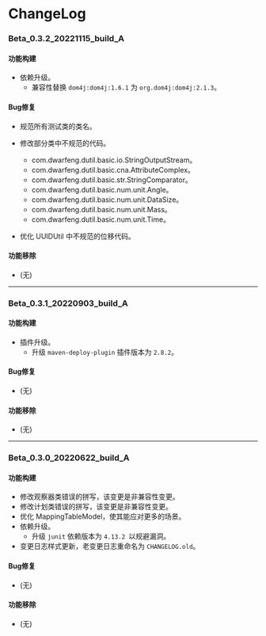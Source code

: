 # ChangeLog

### Beta_0.3.2_20221115_build_A

#### 功能构建

- 依赖升级。
  - 兼容性替换 `dom4j:dom4j:1.6.1` 为 `org.dom4j:dom4j:2.1.3`。

#### Bug修复

- 规范所有测试类的类名。

- 修改部分类中不规范的代码。
  - com.dwarfeng.dutil.basic.io.StringOutputStream。
  - com.dwarfeng.dutil.basic.cna.AttributeComplex。
  - com.dwarfeng.dutil.basic.str.StringComparator。
  - com.dwarfeng.dutil.basic.num.unit.Angle。
  - com.dwarfeng.dutil.basic.num.unit.DataSize。
  - com.dwarfeng.dutil.basic.num.unit.Mass。
  - com.dwarfeng.dutil.basic.num.unit.Time。

- 优化 UUIDUtil 中不规范的位移代码。

#### 功能移除

- (无)

---

### Beta_0.3.1_20220903_build_A

#### 功能构建

- 插件升级。
  - 升级 `maven-deploy-plugin` 插件版本为 `2.8.2`。

#### Bug修复

- (无)

#### 功能移除

- (无)

---

### Beta_0.3.0_20220622_build_A

#### 功能构建

- 修改观察器类错误的拼写，该变更是非兼容性变更。
- 修改计划类错误的拼写，该变更是非兼容性变更。
- 优化 MappingTableModel，使其能应对更多的场景。
- 依赖升级。
  - 升级 `junit` 依赖版本为 `4.13.2 `以规避漏洞。
- 变更日志样式更新，老变更日志重命名为 `CHANGELOG.old`。

#### Bug修复

- (无)

#### 功能移除

- (无)
